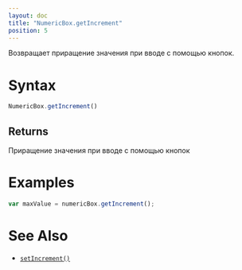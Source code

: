 ```yaml
---
layout: doc
title: "NumericBox.getIncrement"
position: 5
---
```


Возвращает приращение значения при вводе с помощью кнопок.

# Syntax

```js
NumericBox.getIncrement()
```

## Returns

Приращение значения при вводе с помощью кнопок

# Examples

```js
var maxValue = numericBox.getIncrement();
```

# See Also

* [`setIncrement()`](../NumericBox.setIncrement/)
